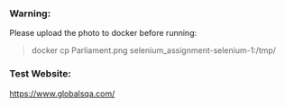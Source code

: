 ### Warning:
Please upload the photo to docker before running:
>docker cp Parliament.png selenium_assignment-selenium-1:/tmp/

### Test Website:
https://www.globalsqa.com/